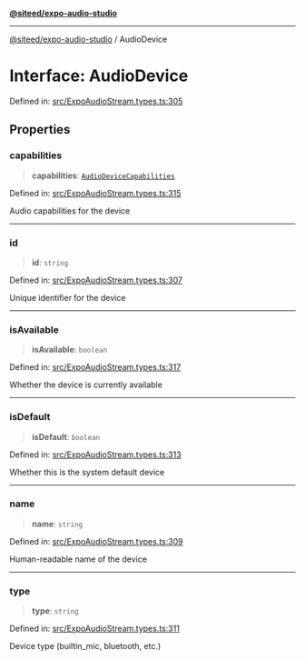 [**@siteed/expo-audio-studio**](../README.md)

***

[@siteed/expo-audio-studio](../README.md) / AudioDevice

# Interface: AudioDevice

Defined in: [src/ExpoAudioStream.types.ts:305](https://github.com/deeeed/expo-audio-stream/blob/cf134fc47969a1847375db6ab9d66bb0b73aabc3/packages/expo-audio-studio/src/ExpoAudioStream.types.ts#L305)

## Properties

### capabilities

> **capabilities**: [`AudioDeviceCapabilities`](AudioDeviceCapabilities.md)

Defined in: [src/ExpoAudioStream.types.ts:315](https://github.com/deeeed/expo-audio-stream/blob/cf134fc47969a1847375db6ab9d66bb0b73aabc3/packages/expo-audio-studio/src/ExpoAudioStream.types.ts#L315)

Audio capabilities for the device

***

### id

> **id**: `string`

Defined in: [src/ExpoAudioStream.types.ts:307](https://github.com/deeeed/expo-audio-stream/blob/cf134fc47969a1847375db6ab9d66bb0b73aabc3/packages/expo-audio-studio/src/ExpoAudioStream.types.ts#L307)

Unique identifier for the device

***

### isAvailable

> **isAvailable**: `boolean`

Defined in: [src/ExpoAudioStream.types.ts:317](https://github.com/deeeed/expo-audio-stream/blob/cf134fc47969a1847375db6ab9d66bb0b73aabc3/packages/expo-audio-studio/src/ExpoAudioStream.types.ts#L317)

Whether the device is currently available

***

### isDefault

> **isDefault**: `boolean`

Defined in: [src/ExpoAudioStream.types.ts:313](https://github.com/deeeed/expo-audio-stream/blob/cf134fc47969a1847375db6ab9d66bb0b73aabc3/packages/expo-audio-studio/src/ExpoAudioStream.types.ts#L313)

Whether this is the system default device

***

### name

> **name**: `string`

Defined in: [src/ExpoAudioStream.types.ts:309](https://github.com/deeeed/expo-audio-stream/blob/cf134fc47969a1847375db6ab9d66bb0b73aabc3/packages/expo-audio-studio/src/ExpoAudioStream.types.ts#L309)

Human-readable name of the device

***

### type

> **type**: `string`

Defined in: [src/ExpoAudioStream.types.ts:311](https://github.com/deeeed/expo-audio-stream/blob/cf134fc47969a1847375db6ab9d66bb0b73aabc3/packages/expo-audio-studio/src/ExpoAudioStream.types.ts#L311)

Device type (builtin_mic, bluetooth, etc.)
